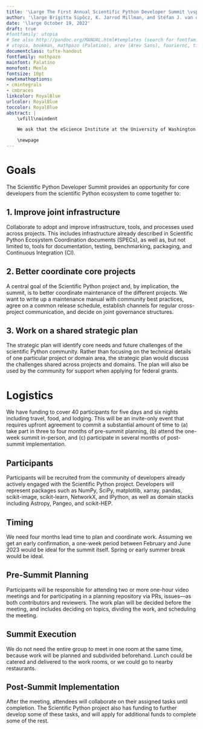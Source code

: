 ```yaml
---
title: '\Large The First Annual Scientific Python Developer Summit \vspace{2cm}'
author: '\large Brigitta Sipőcz, K. Jarrod Millman, and Stéfan J. van der Walt \newline Scientific Python $\; \diamond \;$ \url{https://scientific-python.org} \vspace{0.5cm}'
date: '\large October 19, 2022'
draft: true
#fontfamily: utopia
# See also http://pandoc.org/MANUAL.html#templates (search for fontfamily)
# utopia, bookman, mathpazo (Palatino), arev (Arev Sans), fouriernc, times, libertine, lmodern
documentclass: tufte-handout
fontfamily: mathpazo
mainfont: Palatino
monofont: Menlo
fontsize: 10pt
newtxmathoptions:
- cmintegrals
- cmbraces
linkcolor: RoyalBlue
urlcolor: RoyalBlue
toccolor: RoyalBlue
abstract: |
    \vfill\noindent

    We ask that the eScience Institute at the University of Washington sponsor the first annual Scientific Python Developer Summit by providing workspaces for up to forty participants, who will develop shared infrastructure for libraries in the scientific Python ecosystem. The week-long summit will take place sometime between February and June 2023.

    \newpage
---
```


# Goals

The Scientific Python Developer Summit provides an opportunity for core developers
from the scientific Python ecosystem to come together to:

## 1. Improve joint infrastructure

Collaborate to adopt and improve infrastructure, tools, and processes
used across projects. This includes infrastructure already described
in Scientific Python Ecosystem Coordination documents (SPECs), as well
as, but not limited to, tools for documentation, testing, benchmarking,
packaging, and Continuous Integration (CI).

## 2. Better coordinate core projects

A central goal of the Scientific Python project and, by implication, the summit, is to better coordinate maintenance of the different projects.
We want to write up a maintenance manual with community best practices, agree on a common release schedule, establish channels for regular cross-project communication, and decide on joint governance structures.

## 3. Work on a shared strategic plan

The strategic plan will identify core needs and future challenges of the scientific Python community.
Rather than focusing on the technical details of one particular project or domain area, the strategic plan would discuss the challenges shared across projects and domains.
The plan will also be used by the community for support when applying for federal grants.

# Logistics

We have funding to cover 40 participants for five days and six nights including travel, food, and lodging.
This will be an invite-only event that requires upfront agreement to commit a substantial amount of time to
(a) take part in three to four months of pre-summit planning,
(b) attend the one-week summit in-person, and
(c) participate in several months of post-summit implementation.

## Participants

Participants will be recruited from the community of developers already actively engaged with the Scientific Python project.
Developers will represent packages such as NumPy, SciPy, matplotlib, xarray, pandas, scikit-image, scikit-learn, NetworkX, and IPython, as well as domain stacks including Astropy, Pangeo, and scikit-HEP.

## Timing

We need four months lead time to plan and coordinate work.
Assuming we get an early confirmation, a one-week period between February and June 2023 would be ideal for the summit itself. Spring or early summer break would be ideal.

## Pre-Summit Planning

Participants will be responsible for attending two or more one-hour video meetings and for
participating in a planning repository via PRs, issues—as both contributors and reviewers.
The work plan will be decided before the meeting, and includes deciding on topics, dividing the work, and scheduling the meeting.

## Summit Execution

We do not need the entire group to meet in one room at the same time, because work will be planned and subdivided beforehand.
Lunch could be catered and delivered to the work rooms, or we could go to nearby restaurants.

## Post-Summit Implementation

After the meeting, attendees will collaborate on their assigned tasks until completion.
The Scientific Python project also has funding to further develop some of these tasks, and will apply for additional funds to complete some of the rest.
